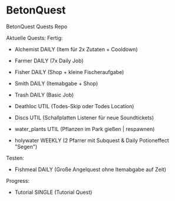 # BetonQuest

BetonQuest Quests Repo 

Aktuelle Quests:
 Fertig: 
 - Alchemist DAILY (Item für 2x Zutaten + Cooldown)
 - Farmer DAILY (7x Daily Job)
 - Fisher DAILY (Shop + kleine Fischeraufgabe)

 - Smith DAILY (Itemabgabe + Shop) 
 - Trash DAILY (Basic Job)
 - Deathloc UTIL (Todes-Skip oder Todes Location)
 - Discs UTIL (Schallplatten Listener für neue Soundtickets)
 - water_plants UTIL (Pflanzen im Park gießen | respawnen)
 - holywater WEEKLY (2 Pfarrer mit Subquest & Daily Potioneffect "Segen")

 Testen:
 - Fishmeal DAILY (Große Angelquest ohne Itemabgabe auf Zeit)

 Progress:
 - Tutorial SINGLE (Tutorial Quest)
